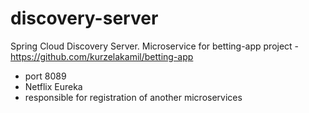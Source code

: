 # discovery-server

Spring Cloud Discovery Server. Microservice for betting-app project - https://github.com/kurzelakamil/betting-app

* port 8089
* Netflix Eureka
* responsible for registration of another microservices
